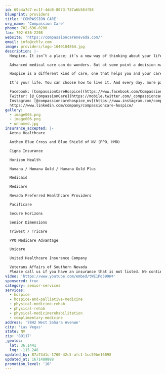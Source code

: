 ```yaml
---
id: 69b4a7d7-ec1f-4dd8-8073-787a6b504f58
blueprint: providers
title: 'COMPASSION CARE'
org_name: 'Compassion Care'
phone: 702-636-0200
fax: 702-636-2208
website: 'https://compassioncarenevada.com/'
email: info@cchlv.com
image: providers/logo-1640104864.jpg
description: |-
  Hospice. It isn’t a place; it’s a new way of thinking about your life-limiting illness, and the way you want to live now.

  Advanced medical care can do wonders. But at some point a decision may have to be made — not about ceasing all care, but about weighing the benefits of a certain course of treatment against the burdens of that treatment.

  Hospice is a different kind of care, one that helps you and your caregivers better manage your pain and symptoms. So that you can more fully experience the time you have left.

  It’s your life. You can choose how to live it. And every day, more patients and their families are choosing to find hope in hospice.

  Facebook: [CompassionCareHospice](https://www.facebook.com/CompassionCareHospice)
  Twitter: [@_CompassionCare](https://mobile.twitter.com/_compassioncare)
  Instagram: [@compassioncarehospice_nv](https://www.instagram.com/compassioncarehospice_nv/)
  https://www.linkedin.com/company/compassioncare-hospice/
gallery:
  - image005.png
  - image006.png
  - unnamed.jpg
insurance_accepted: |-
  Aetna Healthcare

  Anthem Blue Cross and Blue Shield of NV (PPO, HMO)

  Cigna Insurance

  Horizon Health

  Humana / Humana Gold / Humana Gold Plus

  Medicaid

  Medicare

  Nevada Preferred Healthcare Providers

  Pacificare

  Secure Horizons

  Senior Dimensions

  Triwest / Tricare

  PPO Medicare Advantage

  Unicare

  United Healthcare Insurance Company

  Veterans Affairs of Southern Nevada
  Please call us if you have an insurance that is not listed. We continue to update our contracts and some plans only require prior authorization.
video: 'https://www.youtube.com/embed/tWE1Pd399W4'
sponsored: true
category: senior-services
services:
  - hospice
  - hospice-and-palliative-medicine
  - physical-medicine-rehab
  - physical-rehab
  - physical-medicinerehabilitation
  - complimentary-medicine
address: '7842 West Sahara Avenue'
city: 'Las Vegas'
state: NV
zip: '89117'
_geoloc:
  lat: 36.1441
  lng: -115.248
updated_by: 87a74d1c-1760-42c5-afc1-1cc59be16098
updated_at: 1671488888
promotion_level: '10'
---
```

